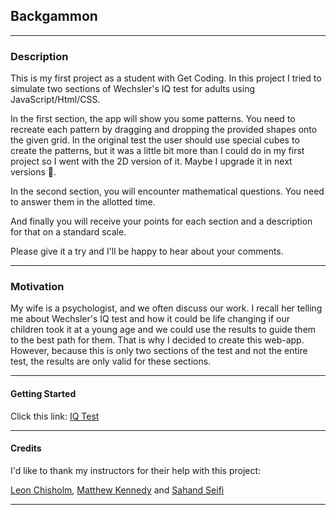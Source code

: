 ## Backgammon

---

### **Description**

This is my first project as a student with Get Coding. In this project I tried to simulate two sections of Wechsler's IQ test for adults using JavaScript/Html/CSS.

In the first section, the app will show you some patterns. You need to recreate each pattern by dragging and dropping the provided shapes onto the given grid.
In the original test the user should use special cubes to create the patterns, but it was a little bit more than I could do in my first project so I went with the 2D version of it. Maybe I upgrade it in next versions 🙂.  

In the second section, you will encounter mathematical questions. You need to answer them in the allotted time.    

And finally you will receive your points for each section and a description for that on a standard scale. 

Please give it a try and I'll be happy to hear about your comments.

---

### **Motivation**

My wife is a psychologist, and we often discuss our work. I recall her telling me about Wechsler's IQ test and how it could be life changing if our children took it at a young age and we could use the results to guide them to the best path for them.
That is why I decided to create this web-app. However, because this is only two sections of the test and not the entire test, the results are only valid for these sections.

---


#### **Getting Started**

Click this link: [IQ Test](https://soheilnk.github.io/IQ-Test/)

---

#### **Credits**

I'd like to thank my instructors for their help with this project:

[Leon Chisholm](https://www.linkedin.com/in/leon-chisholm/), 
[Matthew Kennedy](https://www.linkedin.com/in/mattjamesk/) and 
[Sahand Seifi](https://www.linkedin.com/in/sahandseifi/)

---
